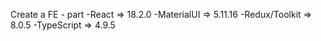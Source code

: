 Create a FE - part
    -React => 18.2.0
    -MaterialUI => 5.11.16
    -Redux/Toolkit => 8.0.5
    -TypeScript => 4.9.5